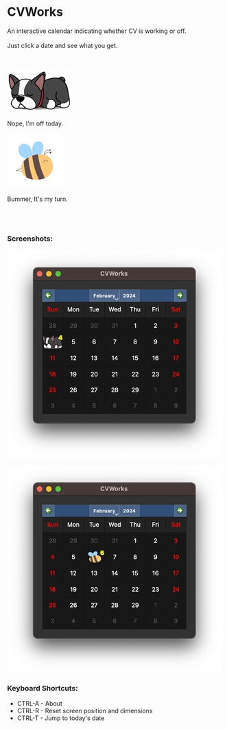 # CVWorks

An interactive calendar indicating whether CV is working or off.<br>
<br>
Just click a date and see what you get.
<br><br><br>

![Off Image](off-readme.png)

Nope, I'm off today.


![Works](works-readme.png)

Bummer, It's my turn.
<br><br><br><br>

### Screenshots:
![OFF](off-screenshot.png)

![WORKS](works-screenshot.png)

### Keyboard Shortcuts:

* CTRL-A - About<br>
* CTRL-R - Reset screen position and dimensions<br>
* CTRL-T - Jump to today's date<br>
